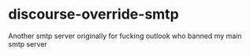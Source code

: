 # discourse-override-smtp

Another smtp server originally for fucking outlook who banned my main smtp server
